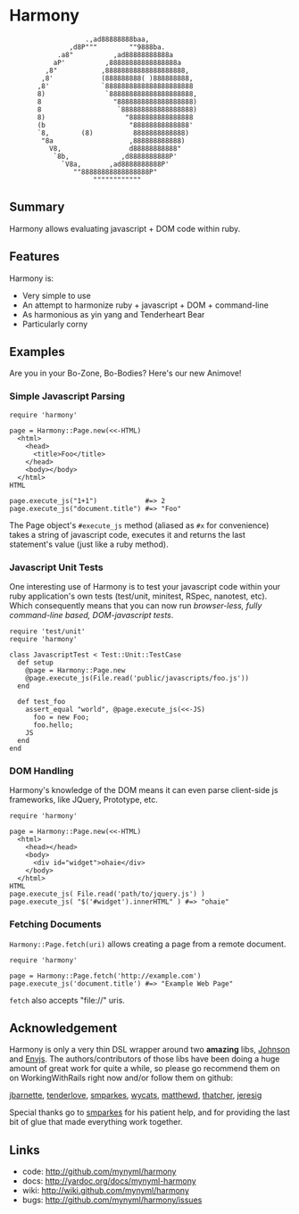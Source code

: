 Harmony
=======

                       .,ad88888888baa,
                   ,d8P"""        ""9888ba.
                .a8"          ,ad88888888888a
               aP'          ,88888888888888888a
             ,8"           ,88888888888888888888,
            ,8'            (888888888( )888888888,
           ,8'             `8888888888888888888888
           8)               `888888888888888888888,
           8                  "8888888888888888888)
           8                   `888888888888888888)
           8)                    "8888888888888888
           (b                     "88888888888888'
           `8,        (8)          8888888888888)
            "8a                   ,888888888888)
              V8,                 d88888888888"
               `8b,             ,d8888888888P'
                 `V8a,       ,ad8888888888P'
                    ""88888888888888888P"
                         """"""""""""

Summary
-------

Harmony allows evaluating javascript + DOM code within ruby.

Features
--------

Harmony is:

* Very simple to use
* An attempt to harmonize ruby + javascript + DOM + command-line
* As harmonious as yin yang and Tenderheart Bear
* Particularly corny

Examples
--------

Are you in your Bo-Zone, Bo-Bodies? Here's our new Animove!

### Simple Javascript Parsing

    require 'harmony'

    page = Harmony::Page.new(<<-HTML)
      <html>
        <head>
          <title>Foo</title>
        </head>
        <body></body>
      </html>
    HTML

    page.execute_js("1+1")            #=> 2
    page.execute_js("document.title") #=> "Foo"

The Page object's `#execute_js` method (aliased as `#x` for convenience) takes a
string of javascript code, executes it and returns the last statement's value
(just like a ruby method).

### Javascript Unit Tests

One interesting use of Harmony is to test your javascript code within your ruby
application's own tests (test/unit, minitest, RSpec, nanotest, etc). Which
consequently means that you can now run _browser-less, fully command-line
based, DOM-javascript tests_.

    require 'test/unit'
    require 'harmony'

    class JavascriptTest < Test::Unit::TestCase
      def setup
        @page = Harmony::Page.new
        @page.execute_js(File.read('public/javascripts/foo.js'))
      end

      def test_foo
        assert_equal "world", @page.execute_js(<<-JS)
          foo = new Foo;
          foo.hello;
        JS
      end
    end

### DOM Handling

Harmony's knowledge of the DOM means it can even parse client-side js frameworks,
like JQuery, Prototype, etc.

    require 'harmony'

    page = Harmony::Page.new(<<-HTML)
      <html>
        <head></head>
        <body>
          <div id="widget">ohaie</div>
        </body>
      </html>
    HTML
    page.execute_js( File.read('path/to/jquery.js') )
    page.execute_js( "$('#widget').innerHTML" ) #=> "ohaie"

### Fetching Documents

`Harmony::Page.fetch(uri)` allows creating a page from a remote document.

    require 'harmony'

    page = Harmony::Page.fetch('http://example.com')
    page.execute_js('document.title') #=> "Example Web Page"

`fetch` also accepts "file://" uris.

Acknowledgement
---------------

Harmony is only a very thin DSL wrapper around two **amazing** libs,
[Johnson][1] and [Envjs][2]. The authors/contributors of those libs have been
doing a huge amount of great work for quite a while, so please go recommend
them on on WorkingWithRails right now and/or follow them on github:

  [jbarnette][3], [tenderlove][4], [smparkes][5], [wycats][6], [matthewd][7], [thatcher][8], [jeresig][9]

Special thanks go to [smparkes][10] for his patient help, and for providing the
last bit of glue that made everything work together.

Links
-----
* code: <http://github.com/mynyml/harmony>
* docs: <http://yardoc.org/docs/mynyml-harmony>
* wiki: <http://wiki.github.com/mynyml/harmony>
* bugs: <http://github.com/mynyml/harmony/issues>



[1]:  http://github.com/jbarnette/johnson/
[2]:  http://env-js.appspot.com/
[3]:  http://www.workingwithrails.com/person/10668-john-barnette
[4]:  http://github.com/tenderlove/
[5]:  http://www.workingwithrails.com/person/11739-steven-parkes
[6]:  http://www.workingwithrails.com/person/1805-yehuda-katz
[7]:  http://www.workingwithrails.com/person/6221-matthew-draper
[8]:  http://github.com/thatcher/
[9]:  http://ejohn.org/
[10]: http://github.com/smparkes/

